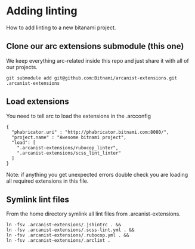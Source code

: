 # Adding linting

How to add linting to a new bitanami project.

## Clone our arc extensions submodule (this one)

We keep everything arc-related inside this repo and just
share it with all of our projects.

```
git submodule add git@github.com:Bitnami/arcanist-extensions.git .arcanist-extensions
```

## Load extensions

You need to tell arc to load the extensions in the .arcconfig

```
{
  "phabricator.uri" : "http://phabricator.bitnami.com:8080/",
  "project.name" : "Awesome bitnami project",
  "load": [
    ".arcanist-extensions/rubocop_linter",
    ".arcanist-extensions/scss_lint_linter"
  ]
}
```

Note: if anything you get unexpected errors double check you
are loading all required extensions in this file.

## Symlink lint files

From the home directory symlink all lint files from .arcanist-extensions.

```
ln -fsv .arcanist-extensions/.jshintrc . &&
ln -fsv .arcanist-extensions/.scss-lint.yml . &&
ln -fsv .arcanist-extensions/.rubocop.yml . &&
ln -fsv .arcanist-extensions/.arclint .
```
